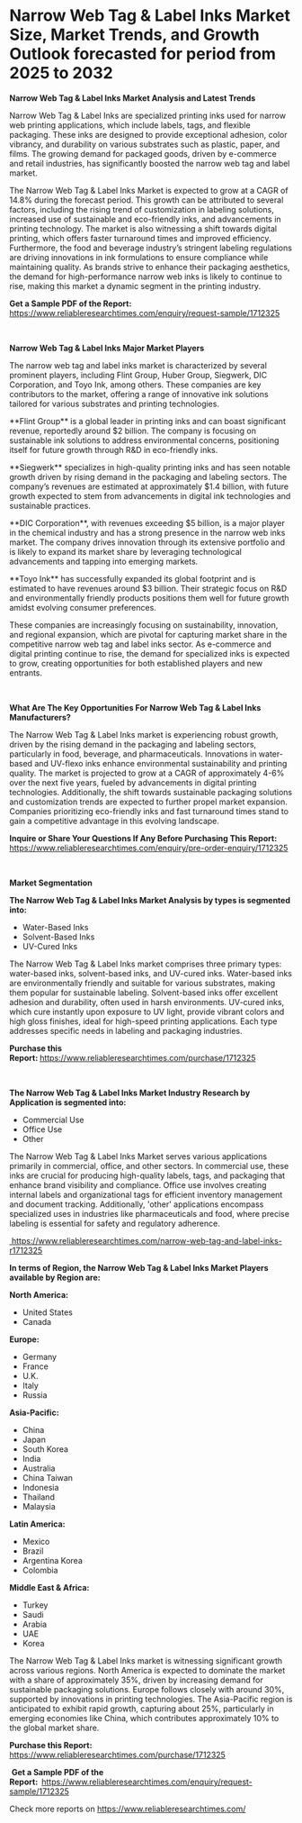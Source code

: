 <p><h1>Narrow Web Tag & Label Inks Market Size, Market Trends, and Growth Outlook forecasted for period from 2025 to 2032</h1></p><p><strong>Narrow Web Tag & Label Inks Market Analysis and Latest Trends</strong></p>
<p><p>Narrow Web Tag & Label Inks are specialized printing inks used for narrow web printing applications, which include labels, tags, and flexible packaging. These inks are designed to provide exceptional adhesion, color vibrancy, and durability on various substrates such as plastic, paper, and films. The growing demand for packaged goods, driven by e-commerce and retail industries, has significantly boosted the narrow web tag and label market.</p><p>The Narrow Web Tag & Label Inks Market is expected to grow at a CAGR of 14.8% during the forecast period. This growth can be attributed to several factors, including the rising trend of customization in labeling solutions, increased use of sustainable and eco-friendly inks, and advancements in printing technology. The market is also witnessing a shift towards digital printing, which offers faster turnaround times and improved efficiency. Furthermore, the food and beverage industry’s stringent labeling regulations are driving innovations in ink formulations to ensure compliance while maintaining quality. As brands strive to enhance their packaging aesthetics, the demand for high-performance narrow web inks is likely to continue to rise, making this market a dynamic segment in the printing industry.</p></p>
<p><strong>Get a Sample PDF of the Report:&nbsp;</strong> <a href="https://www.reliableresearchtimes.com/enquiry/request-sample/1712325?utm_campaign=3584&utm_medium=2&utm_source=Github&utm_content=ia&utm_term=28032025&utm_id=narrow-web-tag-label-inks">https://www.reliableresearchtimes.com/enquiry/request-sample/1712325</a></p>
<p>&nbsp;</p>
<p><strong>Narrow Web Tag & Label Inks Major Market Players</strong></p>
<p><p>The narrow web tag and label inks market is characterized by several prominent players, including Flint Group, Huber Group, Siegwerk, DIC Corporation, and Toyo Ink, among others. These companies are key contributors to the market, offering a range of innovative ink solutions tailored for various substrates and printing technologies.</p><p>**Flint Group** is a global leader in printing inks and can boast significant revenue, reportedly around $2 billion. The company is focusing on sustainable ink solutions to address environmental concerns, positioning itself for future growth through R&D in eco-friendly inks.</p><p>**Siegwerk** specializes in high-quality printing inks and has seen notable growth driven by rising demand in the packaging and labeling sectors. The company’s revenues are estimated at approximately $1.4 billion, with future growth expected to stem from advancements in digital ink technologies and sustainable practices.</p><p>**DIC Corporation**, with revenues exceeding $5 billion, is a major player in the chemical industry and has a strong presence in the narrow web inks market. The company drives innovation through its extensive portfolio and is likely to expand its market share by leveraging technological advancements and tapping into emerging markets.</p><p>**Toyo Ink** has successfully expanded its global footprint and is estimated to have revenues around $3 billion. Their strategic focus on R&D and environmentally friendly products positions them well for future growth amidst evolving consumer preferences.</p><p>These companies are increasingly focusing on sustainability, innovation, and regional expansion, which are pivotal for capturing market share in the competitive narrow web tag and label inks sector. As e-commerce and digital printing continue to rise, the demand for specialized inks is expected to grow, creating opportunities for both established players and new entrants.</p></p>
<p>&nbsp;</p>
<p><strong>What Are The Key Opportunities For Narrow Web Tag & Label Inks Manufacturers?</strong></p>
<p><p>The Narrow Web Tag & Label Inks market is experiencing robust growth, driven by the rising demand in the packaging and labeling sectors, particularly in food, beverage, and pharmaceuticals. Innovations in water-based and UV-flexo inks enhance environmental sustainability and printing quality. The market is projected to grow at a CAGR of approximately 4-6% over the next five years, fueled by advancements in digital printing technologies. Additionally, the shift towards sustainable packaging solutions and customization trends are expected to further propel market expansion. Companies prioritizing eco-friendly inks and fast turnaround times stand to gain a competitive advantage in this evolving landscape.</p></p>
<p><strong>Inquire or Share Your Questions If Any Before Purchasing This Report:</strong> <a href="https://www.reliableresearchtimes.com/enquiry/pre-order-enquiry/1712325?utm_campaign=3584&utm_medium=2&utm_source=Github&utm_content=ia&utm_term=28032025&utm_id=narrow-web-tag-label-inks">https://www.reliableresearchtimes.com/enquiry/pre-order-enquiry/1712325</a></p>
<p>&nbsp;</p>
<p><strong>Market Segmentation</strong></p>
<p><strong>The Narrow Web Tag & Label Inks Market Analysis by types is segmented into:</strong></p>
<p><ul><li>Water-Based Inks</li><li>Solvent-Based Inks</li><li>UV-Cured Inks</li></ul></p>
<p><p>The Narrow Web Tag & Label Inks market comprises three primary types: water-based inks, solvent-based inks, and UV-cured inks. Water-based inks are environmentally friendly and suitable for various substrates, making them popular for sustainable labeling. Solvent-based inks offer excellent adhesion and durability, often used in harsh environments. UV-cured inks, which cure instantly upon exposure to UV light, provide vibrant colors and high gloss finishes, ideal for high-speed printing applications. Each type addresses specific needs in labeling and packaging industries.</p></p>
<p><strong>Purchase this Report:&nbsp;</strong><a href="https://www.reliableresearchtimes.com/purchase/1712325?utm_campaign=3584&utm_medium=2&utm_source=Github&utm_content=ia&utm_term=28032025&utm_id=narrow-web-tag-label-inks">https://www.reliableresearchtimes.com/purchase/1712325</a></p>
<p>&nbsp;</p>
<p><strong>The Narrow Web Tag & Label Inks Market Industry Research by Application is segmented into:</strong></p>
<p><ul><li>Commercial Use</li><li>Office Use</li><li>Other</li></ul></p>
<p><p>The Narrow Web Tag & Label Inks Market serves various applications primarily in commercial, office, and other sectors. In commercial use, these inks are crucial for producing high-quality labels, tags, and packaging that enhance brand visibility and compliance. Office use involves creating internal labels and organizational tags for efficient inventory management and document tracking. Additionally, 'other' applications encompass specialized uses in industries like pharmaceuticals and food, where precise labeling is essential for safety and regulatory adherence.</p></p>
<p><a href="https://www.reliableresearchtimes.com/narrow-web-tag-and-label-inks-r1712325?utm_campaign=3584&utm_medium=2&utm_source=Github&utm_content=ia&utm_term=28032025&utm_id=narrow-web-tag-label-inks">&nbsp;https://www.reliableresearchtimes.com/narrow-web-tag-and-label-inks-r1712325</a></p>
<p><strong>In terms of Region, the Narrow Web Tag & Label Inks Market Players available by Region are:</strong></p>
<p>
    <p> <strong> North America: </strong>
        <ul>
            <li>United States</li>
            <li>Canada</li>
        </ul>
        </p> 
    <p> <strong> Europe: </strong>
        <ul>
            <li>Germany</li>
            <li>France</li>
            <li>U.K.</li>
            <li>Italy</li>
            <li>Russia</li>
        </ul>
        </p> 
    <p> <strong> Asia-Pacific: </strong>
        <ul>
            <li>China</li>
            <li>Japan</li>
            <li>South Korea</li>
            <li>India</li>
            <li>Australia</li>
            <li>China Taiwan</li>
            <li>Indonesia</li>
            <li>Thailand</li>
            <li>Malaysia</li>
        </ul>
        </p> 
    <p> <strong> Latin America: </strong>
        <ul>
            <li>Mexico</li>
            <li>Brazil</li>
            <li>Argentina Korea</li>
            <li>Colombia</li>
        </ul>
        </p> 
    <p> <strong> Middle East & Africa: </strong>
        <ul>
            <li>Turkey</li>
            <li>Saudi</li>
            <li>Arabia</li>
            <li>UAE</li>
            <li>Korea</li>
        </ul>
    </p>
    </p>
<p><p>The Narrow Web Tag & Label Inks market is witnessing significant growth across various regions. North America is expected to dominate the market with a share of approximately 35%, driven by increasing demand for sustainable packaging solutions. Europe follows closely with around 30%, supported by innovations in printing technologies. The Asia-Pacific region is anticipated to exhibit rapid growth, capturing about 25%, particularly in emerging economies like China, which contributes approximately 10% to the global market share.</p></p>
<p><strong>Purchase this Report: </strong><a href="https://www.reliableresearchtimes.com/purchase/1712325?utm_campaign=3584&utm_medium=2&utm_source=Github&utm_content=ia&utm_term=28032025&utm_id=narrow-web-tag-label-inks">https://www.reliableresearchtimes.com/purchase/1712325</a></p>
<p>&nbsp;<strong>Get a Sample PDF of the Report:&nbsp;&nbsp;</strong><a href="https://www.reliableresearchtimes.com/enquiry/request-sample/1712325?utm_campaign=3584&utm_medium=2&utm_source=Github&utm_content=ia&utm_term=28032025&utm_id=narrow-web-tag-label-inks">https://www.reliableresearchtimes.com/enquiry/request-sample/1712325</a></p>
<p><strong></strong></p>
<p>Check more reports on <a href="https://www.reliableresearchtimes.com/?utm_campaign=3584&utm_medium=2&utm_source=Github&utm_content=ia&utm_term=28032025&utm_id=narrow-web-tag-label-inks">https://www.reliableresearchtimes.com/</a></p>